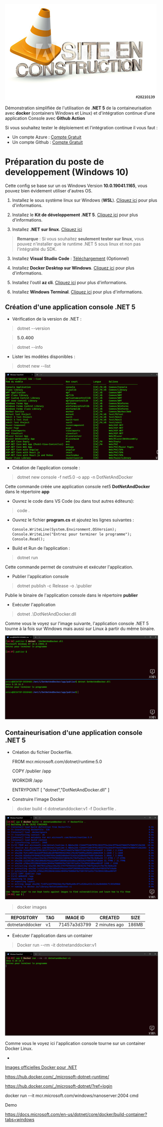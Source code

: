 
![OIP](pictures/OIP.jpg)

Démonstration simplifiée de l'utilisation de **.NET 5** de la containeurisation avec **docker** (containers Windows et Linux) et d'intégration continue d'une application Console avec **Github Action**

Si vous souhaitez tester le déploiement et l'intégration continue il vous faut :

- Un compte Azure : [Compte Gratuit](https://azure.microsoft.com/fr-fr/free/)
- Un compte Github : [Compte Gratuit](https://github.com/)


# Préparation du poste de developpement (Windows 10)

Cette config se base sur un os Windows Version **10.0.19041.1165**, vous pouvez bien évidement utiliser d'autres OS.

1. Installez le sous système linux sur Windows (**WSL**). [Cliquez ici](https://docs.microsoft.com/fr-fr/windows/wsl/install-win10) pour plus d'informations.

2. Installez le **Kit de développement .NET 5**. [Cliquez ici](https://docs.microsoft.com/fr-fr/dotnet/core/install/windows?tabs=net50) pour plus d'informations.

2. Installez **.NET sur linux**. [Cliquez ici](https://docs.microsoft.com/fr-fr/dotnet/core/install/linux)

> **Remarque** : Si vous souhaitez **seulement tester sur linux**, vous pouvez n'installer que le runtime .NET 5 sous linux et non pas l'intégralité du SDK.
>
3. Installez **Visual Studio Code** : [Téléchargement](https://code.visualstudio.com/) (Optionnel)

4. Installez **Docker Desktop sur Windows**. [Cliquez ici](https://docs.docker.com/desktop/windows/install/) pour plus d'informations.


5. Installez l'outil **az cli**. [Cliquez ici](https://docs.microsoft.com/fr-fr/cli/azure/install-azure-cli-windows?tabs=azure-cli) pour plus d'informations.

6. Installez **Windows Terminal**. [Cliquez ici](https://docs.microsoft.com/fr-fr/windows/terminal/get-started) pour plus d'informations.


## Création d'une application console .NET 5

- Vérification de la version de .NET : 
>dotnet --version 

>**5.0.400**

>dotnet --info


- Lister les modèles disponibles : 
>dotnet new --list

![Modeles](pictures/Modeles.png)

- Création de l’application console :

> dotnet new console -f net5.0 -o app -n DotNetAndDocker

Cette commande créée une application console net5 **DotNetAndDocker** dans le répertoire **app**

- Ouvrez le code dans VS Code (ou dans tout autres éditeurs):

> code  .

- Ouvrez le fichier **program.cs** et ajoutez les lignes suivantes :

    ```CSHARP
    Console.WriteLine(System.Environment.OSVersion);
    Console.WriteLine("Entrez pour terminer le programme");
    Console.Read();
    ```

- Build et Run de l’application :

> dotnet run

Cette commande permet de construire et exécuter l'application.

- Publier l'application console

> dotnet publish -c Release -o .\publier

Publie le binaire de l'application console dans le répertoire **publier**

- Exécuter l'application 

> dotnet .\DotNetAndDocker.dll

Comme vous le voyez sur l'image suivante, l'application console .NET 5 tourne à la fois sur Windows mais aussi sur Linux à partir du même binaire.

![console](pictures/Console.png)
    
## Containeurisation d'une application console .NET 5

- Création du fichier Dockerfile.

    FROM mcr.microsoft.com/dotnet/runtime:5.0

    COPY /publier /app

    WORKDIR /app

    ENTRYPOINT [ "dotnet","DotNetAndDocker.dll" ]

- Construire l'image Docker

>docker build -t dotnetanddocker:v1 -f Dockerfile .

![DockerBuild](./pictures/DockerBuild.png)

>docker images

|REPOSITORY|TAG|IMAGE ID|       CREATED |        SIZE|
|--|--|--|--|--|
|dotnetanddocker |  v1     |   71457a3d3799|   2 minutes ago|   186MB|

- Exécuter l'application dans un container

> Docker run --rm -it dotnetanddocker:v1

![RunContainer](./pictures/RunContainer.png)

Comme vous le voyez ici l'application console tourne sur un container Docker Linux.

- 




[Images officielles Docker pour .NET ](https://docs.microsoft.com/fr-fr/dotnet/architecture/microservices/net-core-net-framework-containers/official-net-docker-images)

https://hub.docker.com/_/microsoft-dotnet-runtime/


https://hub.docker.com/_/microsoft-dotnet/?ref=login

docker run --it mcr.microsoft.com/windows/nanoserver:2004 cmd


Demo

https://docs.microsoft.com/en-us/dotnet/core/docker/build-container?tabs=windows